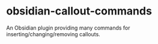 # obsidian-callout-commands
An Obsidian plugin providing many commands for inserting/changing/removing callouts.
